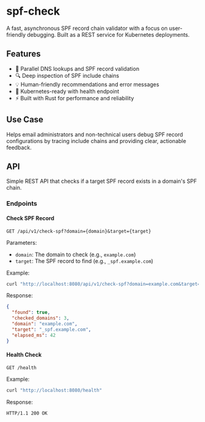 # spf-check

A fast, asynchronous SPF record chain validator with a focus on user-friendly debugging. Built as a REST service for Kubernetes deployments.

## Features
- 🚀 Parallel DNS lookups and SPF record validation
- 🔍 Deep inspection of SPF include chains
- 💡 Human-friendly recommendations and error messages
- 🔄 Kubernetes-ready with health endpoint
- ⚡ Built with Rust for performance and reliability

## Use Case
Helps email administrators and non-technical users debug SPF record configurations by tracing include chains and providing clear, actionable feedback.

## API

Simple REST API that checks if a target SPF record exists in a domain's SPF chain.

### Endpoints

#### Check SPF Record

```http request
GET /api/v1/check-spf?domain={domain}&target={target}
```
Parameters:
- `domain`: The domain to check (e.g., `example.com`)
- `target`: The SPF record to find (e.g., `_spf.example.com`)

Example:
```bash
curl "http://localhost:8080/api/v1/check-spf?domain=example.com&target=_spf.example.com"
```
Response:
```json
{
  "found": true,
  "checked_domains": 3,
  "domain": "example.com",
  "target": "_spf.example.com",
  "elapsed_ms": 42
}
```
#### Health Check
```http request
GET /health
```
Example:
```bash
curl "http://localhost:8080/health"
```
Response:
```
HTTP/1.1 200 OK
```
